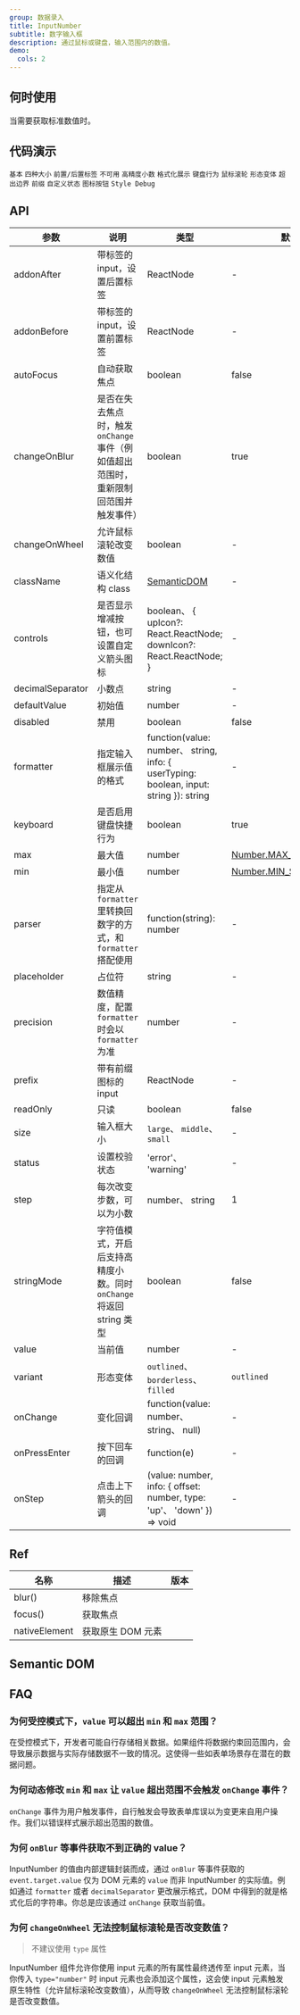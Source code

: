 ```yaml
---
group: 数据录入
title: InputNumber
subtitle: 数字输入框
description: 通过鼠标或键盘，输入范围内的数值。
demo:
  cols: 2
---
```


## 何时使用

当需要获取标准数值时。

## 代码演示

<!-- prettier-ignore -->
<code src="./demo/basic.tsx">基本</code>
<code src="./demo/size.tsx">四种大小</code>
<code src="./demo/addon.tsx">前置/后置标签</code>
<code src="./demo/disabled.tsx">不可用</code>
<code src="./demo/digit.tsx">高精度小数</code>
<code src="./demo/formatter.tsx">格式化展示</code>
<code src="./demo/keyboard.tsx">键盘行为</code>
<code src="./demo/change-on-wheel.tsx">鼠标滚轮</code>
<code src="./demo/variant.tsx">形态变体</code>
<code src="./demo/out-of-range.tsx">超出边界</code>
<code src="./demo/prefix.tsx">前缀</code>
<code src="./demo/status.tsx">自定义状态</code>
<code src="./demo/controls.tsx" debug>图标按钮</code>
<code src="./demo/styles-debug.tsx" debug>Style Debug</code>

## API

| 参数 | 说明 | 类型 | 默认值 | 版本 |
| --- | --- | --- | --- | --- |
| addonAfter | 带标签的 input，设置后置标签 | ReactNode | - |  |
| addonBefore | 带标签的 input，设置前置标签 | ReactNode | - |  |
| autoFocus | 自动获取焦点 | boolean | false | - |
| changeOnBlur | 是否在失去焦点时，触发 `onChange` 事件（例如值超出范围时，重新限制回范围并触发事件） | boolean | true |  |
| changeOnWheel | 允许鼠标滚轮改变数值 | boolean | - |  |
| className | 语义化结构 class | [SemanticDOM](#semantic-dom) | - |  |
| controls | 是否显示增减按钮，也可设置自定义箭头图标 | boolean、 { upIcon?: React.ReactNode; downIcon?: React.ReactNode; } | - |  |
| decimalSeparator | 小数点 | string | - | - |
| defaultValue | 初始值 | number | - | - |
| disabled | 禁用 | boolean | false | - |
| formatter | 指定输入框展示值的格式 | function(value: number、 string, info: { userTyping: boolean, input: string }): string | - | info: |
| keyboard | 是否启用键盘快捷行为 | boolean | true |  |
| max | 最大值 | number | [Number.MAX_SAFE_INTEGER](https://developer.mozilla.org/zh-CN/docs/Web/JavaScript/Reference/Global_Objects/Number/MAX_SAFE_INTEGER) | - |
| min | 最小值 | number | [Number.MIN_SAFE_INTEGER](https://developer.mozilla.org/zh-CN/docs/Web/JavaScript/Reference/Global_Objects/Number/MIN_SAFE_INTEGER) | - |
| parser | 指定从 `formatter` 里转换回数字的方式，和 `formatter` 搭配使用 | function(string): number | - | - |
| placeholder | 占位符 | string | - |  |
| precision | 数值精度，配置 `formatter` 时会以 `formatter` 为准 | number | - | - |
| prefix | 带有前缀图标的 input | ReactNode | - |  |
| readOnly | 只读 | boolean | false | - |
| size | 输入框大小 | `large`、 `middle`、 `small` | - | - |
| status | 设置校验状态 | 'error'、 'warning' | - |  |
| step | 每次改变步数，可以为小数 | number、 string | 1 | - |
| stringMode | 字符值模式，开启后支持高精度小数。同时 `onChange` 将返回 string 类型 | boolean | false |  |
| value | 当前值 | number | - | - |
| variant | 形态变体 | `outlined`、 `borderless`、 `filled` | `outlined` |  |
| onChange | 变化回调 | function(value: number、 string、 null) | - | - |
| onPressEnter | 按下回车的回调 | function(e) | - | - |
| onStep | 点击上下箭头的回调 | (value: number, info: { offset: number, type: 'up'、 'down' }) => void | - |  |

## Ref

| 名称          | 描述              | 版本 |
| ------------- | ----------------- | ---- |
| blur()        | 移除焦点          |      |
| focus()       | 获取焦点          |      |
| nativeElement | 获取原生 DOM 元素 |      |

## Semantic DOM

<code src="./demo/_semantic.tsx" simplify></code>

## FAQ

### 为何受控模式下，`value` 可以超出 `min` 和 `max` 范围？

在受控模式下，开发者可能自行存储相关数据。如果组件将数据约束回范围内，会导致展示数据与实际存储数据不一致的情况。这使得一些如表单场景存在潜在的数据问题。

### 为何动态修改 `min` 和 `max` 让 `value` 超出范围不会触发 `onChange` 事件？

`onChange` 事件为用户触发事件，自行触发会导致表单库误以为变更来自用户操作。我们以错误样式展示超出范围的数值。

### 为何 `onBlur` 等事件获取不到正确的 value？

InputNumber 的值由内部逻辑封装而成，通过 `onBlur` 等事件获取的 `event.target.value` 仅为 DOM 元素的 `value` 而非 InputNumber 的实际值。例如通过 `formatter` 或者 `decimalSeparator` 更改展示格式，DOM 中得到的就是格式化后的字符串。你总是应该通过 `onChange` 获取当前值。

### 为何 `changeOnWheel` 无法控制鼠标滚轮是否改变数值？

> 不建议使用 `type` 属性

InputNumber 组件允许你使用 input 元素的所有属性最终透传至 input 元素，当你传入 `type="number"` 时 input 元素也会添加这个属性，这会使 input 元素触发原生特性（允许鼠标滚轮改变数值），从而导致 `changeOnWheel` 无法控制鼠标滚轮是否改变数值。

